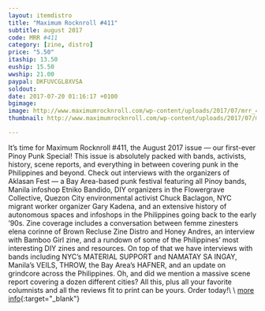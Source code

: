 ```yaml
---
layout: itemdistro
title: "Maximum Rocknroll #411"
subtitle: august 2017
code: MRR #411
category: [zine, distro]
price: "5.50"
itaship: 13.50
euship: 15.50
wwship: 21.00
paypal: DKFUVCGL8XVSA
soldout:
date: 2017-07-20 01:16:17 +0100
bgimage:
image: http://www.maximumrocknroll.com/wp-content/uploads/2017/07/mrr_411_cvr.jpg
thumbnail: http://www.maximumrocknroll.com/wp-content/uploads/2017/07/mrr_411_cvr.jpg

---
```


It’s time for Maximum Rocknroll #411, the August 2017 issue — our first-ever Pinoy Punk Special! This issue is absolutely packed with bands, activists, history, scene reports, and everything in between covering punk in the Philippines and beyond. Check out interviews with the organizers of Aklasan Fest — a Bay Area-based punk festival featuring all Pinoy bands, Manila infoshop Etniko Bandido, DIY organizers in the Flowergrave Collective, Quezon City environmental activist Chuck Baclagon, NYC migrant worker organizer Gary Kadena, and an extensive history of autonomous spaces and infoshops in the Philippines going back to the early ’90s. Zine coverage includes a conversation between femme zinesters elena corinne of Brown Recluse Zine Distro and Honey Andres, an interview with Bamboo Girl zine, and a rundown of some of the Philippines’ most interesting DIY zines and resources. On top of that we have interviews with bands including NYC’s MATERIAL SUPPORT and NAMATAY SA INGAY, Manila’s VEILS, THROW, the Bay Area’s HAFNER, and an update on grindcore across the Philippines. Oh, and did we mention a massive scene report covering a dozen different cities? All this, plus all your favorite columnists and all the reviews fit to print can be yours. Order today!\\
\\
[more info](http://www.maximumrocknroll.com){:target="_blank"}